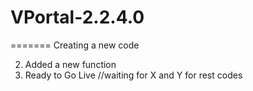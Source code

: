 # VPortal-2.2.4.0

=======
Creating a new code


2. Added a new function
3. Ready to Go Live
//waiting for X and Y for rest codes
